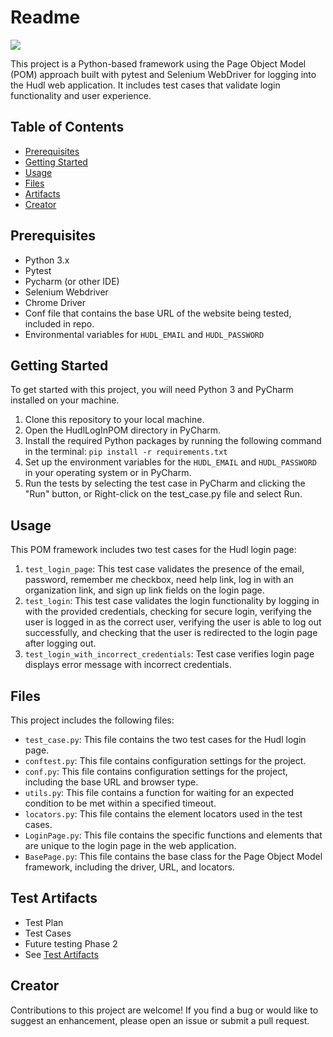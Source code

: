 # Readme

[![](https://img.shields.io/badge/hudl-OSS-orange.svg)](http://hudl.github.io/)

This project is a Python-based framework using the Page Object Model (POM) approach built with pytest and Selenium WebDriver for logging into the Hudl web application. It includes test cases that validate login functionality and user experience.

## Table of Contents
- [Prerequisites](#prerequisites)
- [Getting Started](#getting-started)
- [Usage](#usage)
- [Files](#files)
- [Artifacts](#artifacts)
- [Creator](#creator)

## Prerequisites
- Python 3.x
- Pytest
- Pycharm (or other IDE)
- Selenium Webdriver
- Chrome Driver
- Conf file that contains the base URL of the website being tested, included in repo.
- Environmental variables for `HUDL_EMAIL` and `HUDL_PASSWORD`


## Getting Started
To get started with this project, you will need Python 3 and PyCharm installed on your machine.

1. Clone this repository to your local machine.
2. Open the HudlLogInPOM directory in PyCharm.
3. Install the required Python packages by running the following command in the terminal: `pip install -r requirements.txt`
4. Set up the environment variables for the `HUDL_EMAIL` and `HUDL_PASSWORD` in your operating system or in PyCharm.
5. Run the tests by selecting the test case in PyCharm and clicking the "Run" button, or Right-click on the test_case.py file and select Run.


## Usage
This POM framework includes two test cases for the Hudl login page:

1. `test_login_page`: This test case validates the presence of the email, password, remember me checkbox, need help link, log in with an organization link, and sign up link fields on the login page.
2. `test_login`: This test case validates the login functionality by logging in with the provided credentials, checking for secure login, verifying the user is logged in as the correct user, verifying the user is able to log out successfully, and checking that the user is redirected to the login page after logging out.
3. `test_login_with_incorrect_credentials`: Test case verifies login page displays error message with incorrect credentials.


## Files
This project includes the following files:

- `test_case.py`: This file contains the two test cases for the Hudl login page.
- `conftest.py`: This file contains configuration settings for the project.
- `conf.py`: This file contains configuration settings for the project, including the base URL and browser type.
- `utils.py`: This file contains a function for waiting for an expected condition to be met within a specified timeout.
- `locators.py`: This file contains the element locators used in the test cases.
- `LoginPage.py`: This file contains the specific functions and elements that are unique to the login page in the web application.
- `BasePage.py`: This file contains the base class for the Page Object Model framework, including the driver, URL, and locators.


## Test Artifacts 
- Test Plan
- Test Cases
- Future testing Phase 2
- See [Test Artifacts](https://github.com/BGR8TFL/HudlLogInPOM/blob/main/test_artifacts.pdf)



## Creator
Contributions to this project are welcome! If you find a bug or would like to suggest an enhancement, please open an issue or submit a pull request.